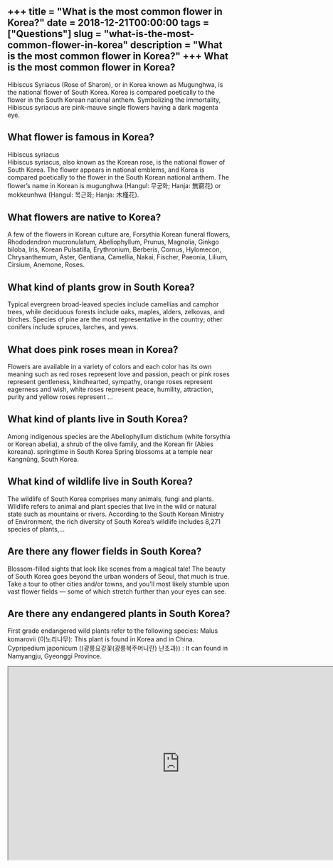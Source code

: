 +++
title = "What is the most common flower in Korea?"
date = 2018-12-21T00:00:00
tags = ["Questions"]
slug = "what-is-the-most-common-flower-in-korea"
description = "What is the most common flower in Korea?"
+++
What is the most common flower in Korea?
----------------------------------------

Hibiscus Syriacus (Rose of Sharon), or in Korea known as Mugunghwa, is the national flower of South Korea. Korea is compared poetically to the flower in the South Korean national anthem. Symbolizing the immortality, Hibiscus syriacus are pink-mauve single flowers having a dark magenta eye.

What flower is famous in Korea?
-------------------------------

Hibiscus syriacus  
Hibiscus syriacus, also known as the Korean rose, is the national flower of South Korea. The flower appears in national emblems, and Korea is compared poetically to the flower in the South Korean national anthem. The flower’s name in Korean is mugunghwa (Hangul: 무궁화; Hanja: 無窮花) or mokkeunhwa (Hangul: 목근화; Hanja: 木槿花).

What flowers are native to Korea?
---------------------------------

A few of the flowers in Korean culture are, Forsythia Korean funeral flowers, Rhododendron mucronulatum, Abeliophyllum, Prunus, Magnolia, Ginkgo biloba, Iris, Korean Pulsatilla, Erythronium, Berberis, Cornus, Hylomecon, Chrysanthemum, Aster, Gentiana, Camellia, Nakai, Fischer, Paeonia, Lilium, Cirsium, Anemone, Roses.

What kind of plants grow in South Korea?
----------------------------------------

Typical evergreen broad-leaved species include camellias and camphor trees, while deciduous forests include oaks, maples, alders, zelkovas, and birches. Species of pine are the most representative in the country; other conifers include spruces, larches, and yews.

What does pink roses mean in Korea?
-----------------------------------

Flowers are available in a variety of colors and each color has its own meaning such as red roses represent love and passion, peach or pink roses represent gentleness, kindhearted, sympathy, orange roses represent eagerness and wish, white roses represent peace, humility, attraction, purity and yellow roses represent …

What kind of plants live in South Korea?
----------------------------------------

Among indigenous species are the Abeliophyllum distichum (white forsythia or Korean abelia), a shrub of the olive family, and the Korean fir (Abies koreana). springtime in South Korea Spring blossoms at a temple near Kangnŭng, South Korea.

What kind of wildlife live in South Korea?
------------------------------------------

The wildlife of South Korea comprises many animals, fungi and plants. Wildlife refers to animal and plant species that live in the wild or natural state such as mountains or rivers. According to the South Korean Ministry of Environment, the rich diversity of South Korea’s wildlife includes 8,271 species of plants,…

Are there any flower fields in South Korea?
-------------------------------------------

Blossom-filled sights that look like scenes from a magical tale! The beauty of South Korea goes beyond the urban wonders of Seoul, that much is true. Take a tour to other cities and/or towns, and you’ll most likely stumble upon vast flower fields — some of which stretch further than your eyes can see.

Are there any endangered plants in South Korea?
-----------------------------------------------

First grade endangered wild plants refer to the following species: Malus komarovii (이노리나무): This plant is found in Korea and in China. Cypripedium japonicum ((광릉요강꽃(광릉복주머니란) 난초과)) : It can found in Namyangju, Gyeonggi Province.

<iframe allow="accelerometer; autoplay; clipboard-write; encrypted-media; gyroscope; picture-in-picture" allowfullscreen="" class="__youtube_prefs__  epyt-is-override  no-lazyload" data-no-lazy="1" data-origheight="433" data-origwidth="770" data-skipgform_ajax_framebjll="" height="433" id="_ytid_32409" loading="lazy" src="https://www.youtube.com/embed/fT0xEelCd-I?enablejsapi=1&autoplay=0&cc_load_policy=0&cc_lang_pref=&iv_load_policy=1&loop=0&modestbranding=0&rel=1&fs=1&playsinline=0&autohide=2&theme=dark&color=red&controls=1&" title="YouTube player" width="770"></iframe>